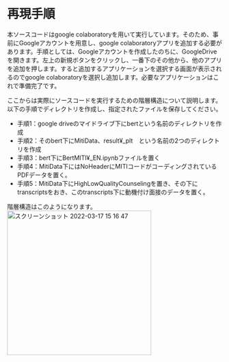 # 再現手順
本ソースコードはgoogle colaboratoryを用いて実行しています。そのため、事前にGoogleアカウントを用意し、google colaboratoryアプリを追加する必要があります。手順としては、Googleアカウントを作成したのちに、GoogleDriveを開きます。左上の新規ボタンをクリックし、一番下のその他から、他のアプリを追加を押します。すると追加するアプリケーションを選択する画面が表示されるのでgoogle colaboratoryを選択し追加します。必要なアプリケーションはこれで準備完了です。

ここからは実際にソースコードを実行するための階層構造について説明します。
以下の手順でディレクトリを作成し、指定されたファイルを保存してください。

- 手順1：google driveのマイドライブ下にbertという名前のディレクトリを作成
- 手順2：そのbert下にMitiData、result¥_plt　という名前の2つのディレクトリを作成
- 手順3：bert下にBertMITI¥_EN.ipynbファイルを置く
- 手順4：MitiData下にはNoHeaderにMITIコードがコーディングされているPDFデータを置く。
- 手順5：MitiData下にHighLowQualityCounselingを置き、その下にtranscriptsをおき、このtranscripts下に動機付け面接のデータを置く。

階層構造はこのようになります。
<img width="337" alt="スクリーンショット 2022-03-17 15 16 47" src="https://user-images.githubusercontent.com/44591809/158748488-f63e1f4c-9bd9-421b-a132-2b35e6adf8ea.png">
